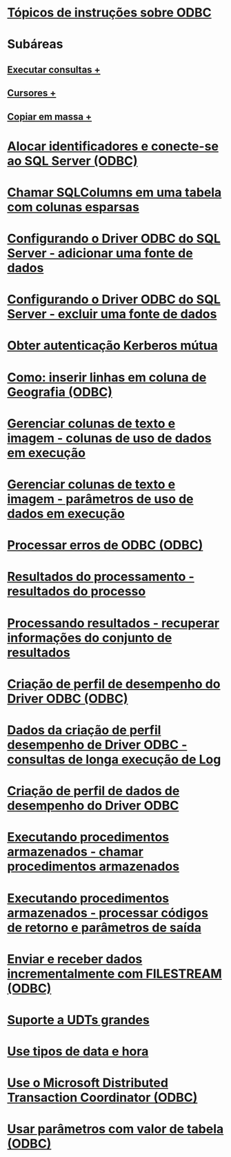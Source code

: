 # [Tópicos de instruções sobre ODBC](odbc-how-to-topics.md)

# Subáreas
## [Executar consultas +](../../relational-databases/native-client-odbc-how-to/execute-queries/executing-queries-how-to-topics-odbc.md)
## [Cursores +](../../relational-databases/native-client-odbc-how-to/cursors/using-cursors-how-to-topics-odbc.md)
## [Copiar em massa +](../../relational-databases/native-client-odbc-how-to/bulk-copy/bulk-copying-with-the-sql-server-odbc-driver-how-to-topics-odbc.md)

# [Alocar identificadores e conecte-se ao SQL Server (ODBC)](allocate-handles-and-connect-to-sql-server-odbc.md)
# [Chamar SQLColumns em uma tabela com colunas esparsas](call-sqlcolumns-on-a-table-with-sparse-columns.md)
# [Configurando o Driver ODBC do SQL Server - adicionar uma fonte de dados](configuring-the-sql-server-odbc-driver-add-a-data-source.md)
# [Configurando o Driver ODBC do SQL Server - excluir uma fonte de dados](configuring-the-sql-server-odbc-driver-delete-a-data-source.md)
# [Obter autenticação Kerberos mútua](get-mutual-kerberos-authentication.md)
# [Como: inserir linhas em coluna de Geografia (ODBC)](how-to-insert-rows-into-geography-column-odbc.md)
# [Gerenciar colunas de texto e imagem - colunas de uso de dados em execução](managing-text-and-image-columns-use-data-at-execution-columns.md)
# [Gerenciar colunas de texto e imagem - parâmetros de uso de dados em execução](managing-text-and-image-columns-use-data-at-execution-parameters.md)
# [Processar erros de ODBC (ODBC)](process-odbc-errors-odbc.md)
# [Resultados do processamento - resultados do processo](processing-results-process-results.md)
# [Processando resultados - recuperar informações do conjunto de resultados](processing-results-retrieve-result-set-information.md)
# [Criação de perfil de desempenho do Driver ODBC (ODBC)](profiling-odbc-driver-performance-odbc.md)
# [Dados da criação de perfil desempenho de Driver ODBC - consultas de longa execução de Log](profiling-odbc-driver-performance-data-log-long-running-queries.md)
# [Criação de perfil de dados de desempenho do Driver ODBC](profiling-odbc-driver-performance-data.md)
# [Executando procedimentos armazenados - chamar procedimentos armazenados](running-stored-procedures-call-stored-procedures.md)
# [Executando procedimentos armazenados - processar códigos de retorno e parâmetros de saída](running-stored-procedures-process-return-codes-and-output-parameters.md)
# [Enviar e receber dados incrementalmente com FILESTREAM (ODBC)](send-and-receive-data-incrementally-with-filestream-odbc.md)
# [Suporte a UDTs grandes](support-for-large-udts.md)
# [Use tipos de data e hora](use-date-and-time-types.md)
# [Use o Microsoft Distributed Transaction Coordinator (ODBC)](use-microsoft-distributed-transaction-coordinator-odbc.md)
# [Usar parâmetros com valor de tabela (ODBC)](use-table-valued-parameters-odbc.md)
